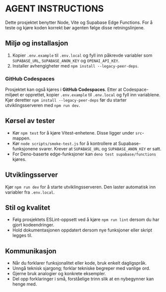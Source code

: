 # AGENT INSTRUCTIONS

Dette prosjektet benytter Node, Vite og Supabase Edge Functions. For å teste og kjøre koden korrekt bør agenten følge disse retningslinjene.

## Miljø og installasjon

1. Kopier `.env.example` til `.env.local` og fyll inn påkrevde variabler som `SUPABASE_URL`, `SUPABASE_ANON_KEY` og `OPENAI_API_KEY`.
2. Installer avhengigheter med `npm install --legacy-peer-deps`.

### GitHub Codespaces

Prosjektet kan også kjøres i **GitHub Codespaces**. Etter at Codespace-miljøet er opprettet,
kopier `.env.example` til `.env.local` og fyll inn variablene. Kjør deretter
`npm install --legacy-peer-deps` før du starter utviklingsserveren med
`npm run dev`.

## Kørsel av tester

- Kør `npm test` for å kjøre Vitest-enhetene. Disse ligger under `src`-mappen.
- Kør `node scripts/smoke-test.js` for å kontrollere at Supabase-funksjonene svarer. Krever at `SUPABASE_URL` og `SUPABASE_ANON_KEY` er satt.
- For Deno-baserte edge-funksjoner kan `deno test supabase/functions` kjøres.

## Utviklingsserver

Kjør `npm run dev` for å starte utviklingsserveren. Den laster automatisk inn variabler fra `.env.local`.

## Stil og kvalitet

- Følg prosjektets ESLint-oppsett ved å kjøre `npm run lint` dersom du har gjort kodeendringer.
- Hold dokumentasjonen oppdatert dersom nye funksjoner eller skript legges til.

## Kommunikasjon

- Når du forklarer funksjonalitet eller kode, bruk enkelt dagligspråk.
- Unngå teknisk sjargong; forklar tekniske begreper med vanlige ord.
- Gjerne bruk analogier og konkrete eksempler.
- Del opp forklaringer i små, forståelige trinn slik at en nybegynner kan henge med.

